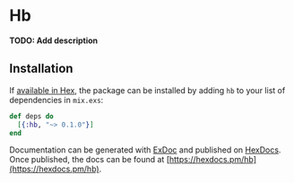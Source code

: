 # Hb

**TODO: Add description**

## Installation

If [available in Hex](https://hex.pm/docs/publish), the package can be installed
by adding `hb` to your list of dependencies in `mix.exs`:

```elixir
def deps do
  [{:hb, "~> 0.1.0"}]
end
```

Documentation can be generated with [ExDoc](https://github.com/elixir-lang/ex_doc)
and published on [HexDocs](https://hexdocs.pm). Once published, the docs can
be found at [https://hexdocs.pm/hb](https://hexdocs.pm/hb).

